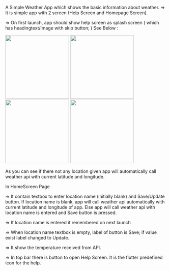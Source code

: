 A Simple Weather App which shows the basic information about weather.
=> It is simple app with 2 screen (Help Screen and Homepage Screen).

=> On first launch, app should show help screen as splash screen ( which has headingtext/image with skip button; ) See Below :


<img src = "https://github.com/UkeshThapaliya/WeatherApp/assets/103941519/e89b56ad-3729-4627-83eb-b44e3dd07ae0" width= "200"/>
<img src = "https://github.com/UkeshThapaliya/WeatherApp/assets/103941519/deea925a-b9b1-44ca-9dd0-abca80e07214" width= "200"/>
<img src = "https://github.com/UkeshThapaliya/WeatherApp/assets/103941519/5695223f-963d-41ce-808e-78d16402f7bc" width= "200"/>
<img src = "https://github.com/UkeshThapaliya/WeatherApp/assets/103941519/e0ec8151-4cb8-43a7-9d22-9bc58fcc741c" width= "200"/>

As you can see if there not any location given app will automatically call weather api with current latitude and longitude.



In HomeScreen Page

=> It contain textbox to enter location name (initially blank) and Save/Update button.
If location name is blank, app will call weather api automatically with current latitude and longitude of app.
Else app will call weather api with location name is entered and Save button is pressed.

=> If location name is entered it remembered on next launch

=> When location name textbox is empty, label of button is Save; if value exist label changed to Update.

=> It show the temperature received from API.

=> In top bar there is button to open Help Screen.  It is the flutter predefined icon for the help.
